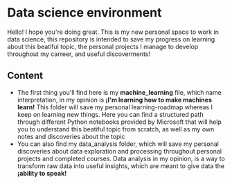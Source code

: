 # Data science environment 
Hello! I hope you're doing great.
This is my new personal space to work in data science, this repository is intended to save my progress on learning about this beatiful topic, the personal projects I manage to develop throughout my carreer, and useful discoverments!

## Content
- The first thing you'll find here is my **machine_learning** file, which name interpretation, in my opinion is **¡I'm learning how to make machines learn!**
  This folder will save my personal learning-roadmap whereas I keep on learning new things. Here you can find a structured path through different Python notebooks provided by Microsoft that will help you to understand this beatiful topic from scratch, as well as my own notes and discoveries about the topic
- You can also find my data_analysis folder, which will save my personal discoveries about data exploration and processing  throughout personal projects and completed courses. Data analysis in my opinion, is a way to transform raw data into useful insights, which are meant to give data the **¡ability to speak!**